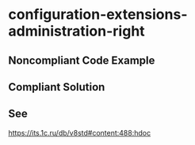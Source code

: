 # configuration-extensions-administration-right

## Noncompliant Code Example

## Compliant Solution

## See
https://its.1c.ru/db/v8std#content:488:hdoc